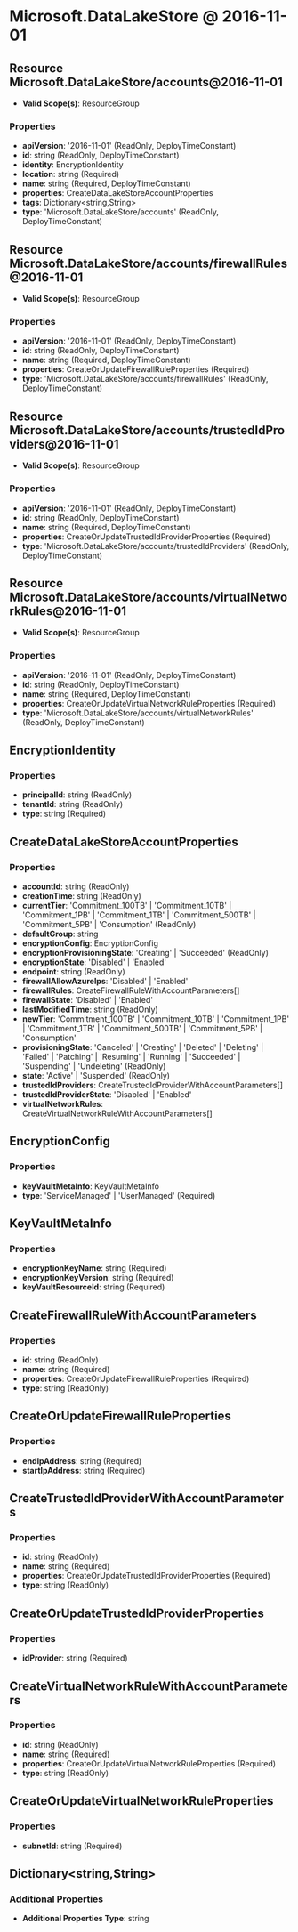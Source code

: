 # Microsoft.DataLakeStore @ 2016-11-01

## Resource Microsoft.DataLakeStore/accounts@2016-11-01
* **Valid Scope(s)**: ResourceGroup
### Properties
* **apiVersion**: '2016-11-01' (ReadOnly, DeployTimeConstant)
* **id**: string (ReadOnly, DeployTimeConstant)
* **identity**: EncryptionIdentity
* **location**: string (Required)
* **name**: string (Required, DeployTimeConstant)
* **properties**: CreateDataLakeStoreAccountProperties
* **tags**: Dictionary<string,String>
* **type**: 'Microsoft.DataLakeStore/accounts' (ReadOnly, DeployTimeConstant)

## Resource Microsoft.DataLakeStore/accounts/firewallRules@2016-11-01
* **Valid Scope(s)**: ResourceGroup
### Properties
* **apiVersion**: '2016-11-01' (ReadOnly, DeployTimeConstant)
* **id**: string (ReadOnly, DeployTimeConstant)
* **name**: string (Required, DeployTimeConstant)
* **properties**: CreateOrUpdateFirewallRuleProperties (Required)
* **type**: 'Microsoft.DataLakeStore/accounts/firewallRules' (ReadOnly, DeployTimeConstant)

## Resource Microsoft.DataLakeStore/accounts/trustedIdProviders@2016-11-01
* **Valid Scope(s)**: ResourceGroup
### Properties
* **apiVersion**: '2016-11-01' (ReadOnly, DeployTimeConstant)
* **id**: string (ReadOnly, DeployTimeConstant)
* **name**: string (Required, DeployTimeConstant)
* **properties**: CreateOrUpdateTrustedIdProviderProperties (Required)
* **type**: 'Microsoft.DataLakeStore/accounts/trustedIdProviders' (ReadOnly, DeployTimeConstant)

## Resource Microsoft.DataLakeStore/accounts/virtualNetworkRules@2016-11-01
* **Valid Scope(s)**: ResourceGroup
### Properties
* **apiVersion**: '2016-11-01' (ReadOnly, DeployTimeConstant)
* **id**: string (ReadOnly, DeployTimeConstant)
* **name**: string (Required, DeployTimeConstant)
* **properties**: CreateOrUpdateVirtualNetworkRuleProperties (Required)
* **type**: 'Microsoft.DataLakeStore/accounts/virtualNetworkRules' (ReadOnly, DeployTimeConstant)

## EncryptionIdentity
### Properties
* **principalId**: string (ReadOnly)
* **tenantId**: string (ReadOnly)
* **type**: string (Required)

## CreateDataLakeStoreAccountProperties
### Properties
* **accountId**: string (ReadOnly)
* **creationTime**: string (ReadOnly)
* **currentTier**: 'Commitment_100TB' | 'Commitment_10TB' | 'Commitment_1PB' | 'Commitment_1TB' | 'Commitment_500TB' | 'Commitment_5PB' | 'Consumption' (ReadOnly)
* **defaultGroup**: string
* **encryptionConfig**: EncryptionConfig
* **encryptionProvisioningState**: 'Creating' | 'Succeeded' (ReadOnly)
* **encryptionState**: 'Disabled' | 'Enabled'
* **endpoint**: string (ReadOnly)
* **firewallAllowAzureIps**: 'Disabled' | 'Enabled'
* **firewallRules**: CreateFirewallRuleWithAccountParameters[]
* **firewallState**: 'Disabled' | 'Enabled'
* **lastModifiedTime**: string (ReadOnly)
* **newTier**: 'Commitment_100TB' | 'Commitment_10TB' | 'Commitment_1PB' | 'Commitment_1TB' | 'Commitment_500TB' | 'Commitment_5PB' | 'Consumption'
* **provisioningState**: 'Canceled' | 'Creating' | 'Deleted' | 'Deleting' | 'Failed' | 'Patching' | 'Resuming' | 'Running' | 'Succeeded' | 'Suspending' | 'Undeleting' (ReadOnly)
* **state**: 'Active' | 'Suspended' (ReadOnly)
* **trustedIdProviders**: CreateTrustedIdProviderWithAccountParameters[]
* **trustedIdProviderState**: 'Disabled' | 'Enabled'
* **virtualNetworkRules**: CreateVirtualNetworkRuleWithAccountParameters[]

## EncryptionConfig
### Properties
* **keyVaultMetaInfo**: KeyVaultMetaInfo
* **type**: 'ServiceManaged' | 'UserManaged' (Required)

## KeyVaultMetaInfo
### Properties
* **encryptionKeyName**: string (Required)
* **encryptionKeyVersion**: string (Required)
* **keyVaultResourceId**: string (Required)

## CreateFirewallRuleWithAccountParameters
### Properties
* **id**: string (ReadOnly)
* **name**: string (Required)
* **properties**: CreateOrUpdateFirewallRuleProperties (Required)
* **type**: string (ReadOnly)

## CreateOrUpdateFirewallRuleProperties
### Properties
* **endIpAddress**: string (Required)
* **startIpAddress**: string (Required)

## CreateTrustedIdProviderWithAccountParameters
### Properties
* **id**: string (ReadOnly)
* **name**: string (Required)
* **properties**: CreateOrUpdateTrustedIdProviderProperties (Required)
* **type**: string (ReadOnly)

## CreateOrUpdateTrustedIdProviderProperties
### Properties
* **idProvider**: string (Required)

## CreateVirtualNetworkRuleWithAccountParameters
### Properties
* **id**: string (ReadOnly)
* **name**: string (Required)
* **properties**: CreateOrUpdateVirtualNetworkRuleProperties (Required)
* **type**: string (ReadOnly)

## CreateOrUpdateVirtualNetworkRuleProperties
### Properties
* **subnetId**: string (Required)

## Dictionary<string,String>
### Additional Properties
* **Additional Properties Type**: string

